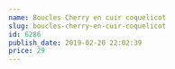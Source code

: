 ```yaml
---
name: Boucles Cherry en cuir coquelicot
slug: boucles-cherry-en-cuir-coquelicot
id: 6286
publish_date: 2019-02-20 22:02:39
price: 29
---
```

